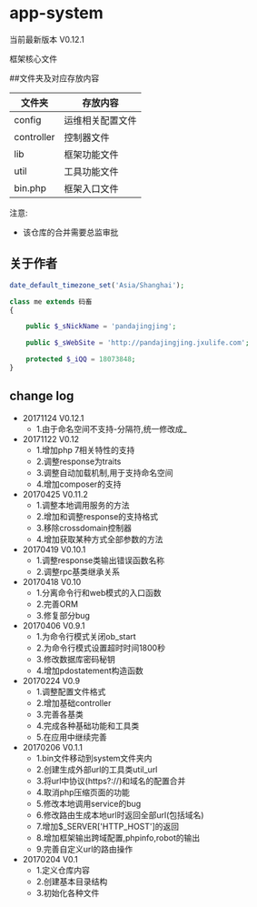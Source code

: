 # app-system

当前最新版本 V0.12.1

框架核心文件

##文件夹及对应存放内容

文件夹|存放内容
----|----
config|运维相关配置文件
controller|控制器文件
lib|框架功能文件
util|工具功能文件
bin.php|框架入口文件

注意:
- 该仓库的合并需要总监审批

## 关于作者

```php
date_default_timezone_set('Asia/Shanghai');

class me extends 码畜
{

    public $_sNickName = 'pandajingjing';

    public $_sWebSite = 'http://pandajingjing.jxulife.com';

    protected $_iQQ = 18073848;
}
```

## change log
- 20171124 V0.12.1
	- 1.由于命名空间不支持-分隔符,统一修改成_
- 20171122 V0.12
	- 1.增加php 7相关特性的支持
	- 2.调整response为traits
	- 3.调整自动加载机制,用于支持命名空间
	- 4.增加composer的支持
- 20170425 V0.11.2
	- 1.调整本地调用服务的方法
	- 2.增加和调整response的支持格式
	- 3.移除crossdomain控制器
	- 4.增加获取某种方式全部参数的方法
- 20170419 V0.10.1
	- 1.调整response类输出错误函数名称
	- 2.调整rpc基类继承关系
- 20170418 V0.10
	- 1.分离命令行和web模式的入口函数
	- 2.完善ORM
	- 3.修复部分bug
- 20170406 V0.9.1
	- 1.为命令行模式关闭ob_start
	- 2.为命令行模式设置超时时间1800秒
	- 3.修改数据库密码秘钥
	- 4.增加pdostatement构造函数
- 20170224 V0.9
	- 1.调整配置文件格式
	- 2.增加基础controller
	- 3.完善各基类
	- 4.完成各种基础功能和工具类
	- 5.在应用中继续完善
- 20170206 V0.1.1
	- 1.bin文件移动到system文件夹内
	- 2.创建生成外部url的工具类util_url
	- 3.将url中协议(https?://)和域名的配置合并
	- 4.取消php压缩页面的功能
	- 5.修改本地调用service的bug
	- 6.修改路由生成本地url时返回全部url(包括域名)
	- 7.增加$_SERVER['HTTP_HOST']的返回
	- 8.增加框架输出跨域配置,phpinfo,robot的输出
	- 9.完善自定义url的路由操作
- 20170204 V0.1
	- 1.定义仓库内容
	- 2.创建基本目录结构
	- 3.初始化各种文件